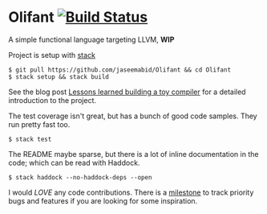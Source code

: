 # Olifant [![Build Status](https://travis-ci.org/jaseemabid/Olifant.svg?branch=master)](https://travis-ci.org/jaseemabid/olifant)

A simple functional language targeting LLVM, __WIP__

Project is setup with [stack][stack]

    $ git pull https://github.com/jaseemabid/Olifant && cd Olifant
    $ stack setup && stack build

See the blog post [Lessons learned building a toy compiler][blog] for a detailed
introduction to the project.

The test coverage isn't great, but has a bunch of good code samples. They run
pretty fast too.

    $ stack test

The README maybe sparse, but there is a lot of inline documentation in the code;
which can be read with Haddock.

    $ stack haddock --no-haddock-deps --open

I would *LOVE* any code contributions. There is a [milestone][milestone] to
track priority bugs and features if you are looking for some inspiration.

[blog]: https://jaseemabid.github.io/2017/07/04/compiler.html
[stack]: https://haskellstack.org
[milestone]: https://github.com/jaseemabid/Olifant/milestone/2
